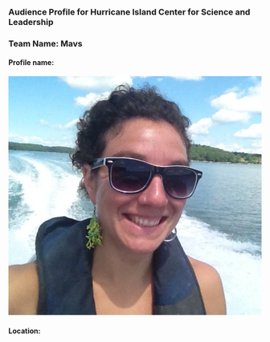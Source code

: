 ### Audience Profile for Hurricane Island Center for Science and Leadership 

### Team Name: Mavs

#### Profile name: 

![](https://github.com/Wolverine7/Team-Mavs-ISQA8086-002/blob/master/D2D_Client.jpeg)
      

 

#### Location:
